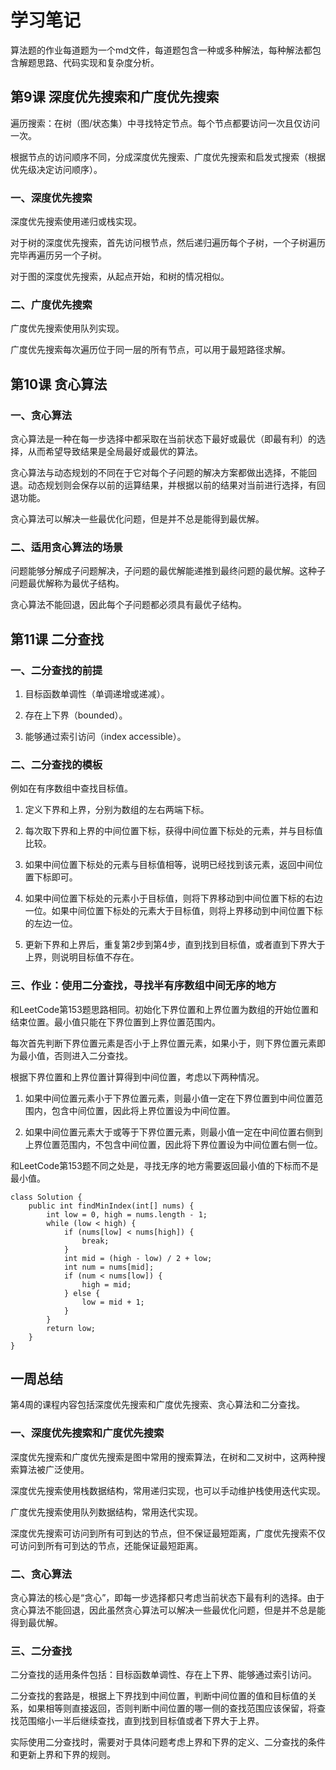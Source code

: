 # 学习笔记

算法题的作业每道题为一个md文件，每道题包含一种或多种解法，每种解法都包含解题思路、代码实现和复杂度分析。

## 第9课  深度优先搜索和广度优先搜索

遍历搜索：在树（图/状态集）中寻找特定节点。每个节点都要访问一次且仅访问一次。

根据节点的访问顺序不同，分成深度优先搜索、广度优先搜索和启发式搜索（根据优先级决定访问顺序）。

### 一、深度优先搜索

深度优先搜索使用递归或栈实现。

对于树的深度优先搜索，首先访问根节点，然后递归遍历每个子树，一个子树遍历完毕再遍历另一个子树。

对于图的深度优先搜索，从起点开始，和树的情况相似。

### 二、广度优先搜索

广度优先搜索使用队列实现。

广度优先搜索每次遍历位于同一层的所有节点，可以用于最短路径求解。

## 第10课  贪心算法

### 一、贪心算法

贪心算法是一种在每一步选择中都采取在当前状态下最好或最优（即最有利）的选择，从而希望导致结果是全局最好或最优的算法。

贪心算法与动态规划的不同在于它对每个子问题的解决方案都做出选择，不能回退。动态规划则会保存以前的运算结果，并根据以前的结果对当前进行选择，有回退功能。

贪心算法可以解决一些最优化问题，但是并不总是能得到最优解。

### 二、适用贪心算法的场景

问题能够分解成子问题解决，子问题的最优解能递推到最终问题的最优解。这种子问题最优解称为最优子结构。

贪心算法不能回退，因此每个子问题都必须具有最优子结构。

## 第11课  二分查找

### 一、二分查找的前提

1. 目标函数单调性（单调递增或递减）。

2. 存在上下界（bounded）。

3. 能够通过索引访问（index accessible）。

### 二、二分查找的模板

例如在有序数组中查找目标值。

1. 定义下界和上界，分别为数组的左右两端下标。

2. 每次取下界和上界的中间位置下标，获得中间位置下标处的元素，并与目标值比较。

3. 如果中间位置下标处的元素与目标值相等，说明已经找到该元素，返回中间位置下标即可。

4. 如果中间位置下标处的元素小于目标值，则将下界移动到中间位置下标的右边一位。如果中间位置下标处的元素大于目标值，则将上界移动到中间位置下标的左边一位。

5. 更新下界和上界后，重复第2步到第4步，直到找到目标值，或者直到下界大于上界，则说明目标值不存在。

### 三、作业：使用二分查找，寻找半有序数组中间无序的地方

和LeetCode第153题思路相同。初始化下界位置和上界位置为数组的开始位置和结束位置。最小值只能在下界位置到上界位置范围内。

每次首先判断下界位置元素是否小于上界位置元素，如果小于，则下界位置元素即为最小值，否则进入二分查找。

根据下界位置和上界位置计算得到中间位置，考虑以下两种情况。

1. 如果中间位置元素小于下界位置元素，则最小值一定在下界位置到中间位置范围内，包含中间位置，因此将上界位置设为中间位置。

2. 如果中间位置元素大于或等于下界位置元素，则最小值一定在中间位置右侧到上界位置范围内，不包含中间位置，因此将下界位置设为中间位置右侧一位。

和LeetCode第153题不同之处是，寻找无序的地方需要返回最小值的下标而不是最小值。

```
class Solution {
    public int findMinIndex(int[] nums) {
        int low = 0, high = nums.length - 1;
        while (low < high) {
            if (nums[low] < nums[high]) {
                break;
            }
            int mid = (high - low) / 2 + low;
            int num = nums[mid];
            if (num < nums[low]) {
                high = mid;
            } else {
                low = mid + 1;
            }
        }
        return low;
    }
}
```

## 一周总结

第4周的课程内容包括深度优先搜索和广度优先搜索、贪心算法和二分查找。

### 一、深度优先搜索和广度优先搜索

深度优先搜索和广度优先搜索是图中常用的搜索算法，在树和二叉树中，这两种搜索算法被广泛使用。

深度优先搜索使用栈数据结构，常用递归实现，也可以手动维护栈使用迭代实现。

广度优先搜索使用队列数据结构，常用迭代实现。

深度优先搜索可访问到所有可到达的节点，但不保证最短距离，广度优先搜索不仅可访问到所有可到达的节点，还能保证最短距离。

### 二、贪心算法

贪心算法的核心是“贪心”，即每一步选择都只考虑当前状态下最有利的选择。由于贪心算法不能回退，因此虽然贪心算法可以解决一些最优化问题，但是并不总是能得到最优解。

### 三、二分查找

二分查找的适用条件包括：目标函数单调性、存在上下界、能够通过索引访问。

二分查找的套路是，根据上下界找到中间位置，判断中间位置的值和目标值的关系，如果相等则直接返回，否则判断中间位置的哪一侧的查找范围应该保留，将查找范围缩小一半后继续查找，直到找到目标值或者下界大于上界。

实际使用二分查找时，需要对于具体问题考虑上界和下界的定义、二分查找的条件和更新上界和下界的规则。
